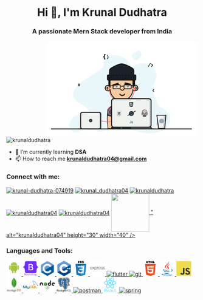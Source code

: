 <h1 align="center">Hi 👋, I'm Krunal Dudhatra</h1>
<h3 align="center">A passionate Mern Stack developer from India</h3>

<img
  align="right"
  alt="coding"
  width="400"
  src="https://raw.githubusercontent.com/kvssankar/kvssankar/main/programmer.gif"
/>

<p align="left">
  <img
    src="https://komarev.com/ghpvc/?username=krunaldudhatra&label=Profile%20views&color=0e75b6&style=flat"
    alt="krunaldudhatra"
  />
</p>

- 🌱 I’m currently learning **DSA**
  <br>
-  📫 How to reach me **krunaldudhatra04@gmail.com**

<h3 align="left">Connect with me:</h3>
<p align="left">
  <a href="https://linkedin.com/in/krunal-dudhatra-074919" target="blank"
    ><img
      align="center"
      src="https://raw.githubusercontent.com/rahuldkjain/github-profile-readme-generator/master/src/images/icons/Social/linked-in-alt.svg"
      alt="krunal-dudhatra-074919"
      height="30"
      width="40"
  /></a>
  <a href="https://instagram.com/krunal_dudhatra04" target="blank"
    ><img
      align="center"
      src="https://raw.githubusercontent.com/rahuldkjain/github-profile-readme-generator/master/src/images/icons/Social/instagram.svg"
      alt="krunal_dudhatra04"
      height="30"
      width="40"
  /></a>
  <a href="https://www.codechef.com/users/krunaldudhatra" target="blank"
    ><img
      align="center"
      src="https://cdn.jsdelivr.net/npm/simple-icons@3.1.0/icons/codechef.svg"
      alt="krunaldudhatra"
      height="30"
      width="40"
  /></a>
  <a href="https://codeforces.com/profile/krunaldudhatra04" target="blank"
    ><img
      align="center"
      src="https://raw.githubusercontent.com/rahuldkjain/github-profile-readme-generator/master/src/images/icons/Social/codeforces.svg"
      alt="krunaldudhatra04"
      height="30"
      width="40"
  /></a>
  <a href="https://www.leetcode.com/krunaldudhatra04" target="blank"
    ><img
      align="center"
      src="https://raw.githubusercontent.com/rahuldkjain/github-profile-readme-generator/master/src/images/icons/Social/leet-code.svg"
      alt="krunaldudhatra04"
      height="30"
      width="40"
  /></a>
    <a href="https://www.geeksforgeeks.org/user/krunalduda69r" target="blank"
    ><img
      align="center"
      src="https://raw.githubusercontent.com/rahuldkjain/github-profile-readme-generator/master/src/images/icons/Social/<svg xmlns="http://www.w3.org/2000/svg" x="0px" y="0px" width="100" height="100" viewBox="0 0 48 48">
<path fill="#43a047" d="M29.035,24C29.014,23.671,29,23.339,29,23c0-6.08,2.86-10,7-10c3.411,0,6.33,2.662,7,7l2,0l0.001-9	L43,11c0,0-0.533,1.506-1,1.16c-1.899-1.066-3.723-1.132-6.024-1.132C30.176,11.028,25,16.26,25,22.92	c0,0.364,0.021,0.723,0.049,1.08h-2.099C22.979,23.643,23,23.284,23,22.92c0-6.66-5.176-11.892-10.976-11.892	c-2.301,0-4.125,0.065-6.024,1.132C5.533,12.506,5,11,5,11l-2.001,0L3,20l2,0c0.67-4.338,3.589-7,7-7c4.14,0,7,3.92,7,10	c0,0.339-0.014,0.671-0.035,1H0v2h1.009c1.083,0,1.977,0.861,1.999,1.943C3.046,29.789,3.224,32.006,4,33c1.269,1.625,3,3,8,3	c5.022,0,9.92-4.527,11-10h2c1.08,5.473,5.978,10,11,10c5,0,6.731-1.375,8-3c0.776-0.994,0.954-3.211,0.992-5.057	C45.014,26.861,45.909,26,46.991,26H48v-2H29.035z M11.477,33.73C9.872,33.73,7.322,33.724,7,32	c-0.109-0.583-0.091-2.527-0.057-4.046C6.968,26.867,7.855,26,8.943,26H19C18.206,30.781,15.015,33.73,11.477,33.73z M41,32	c-0.322,1.724-2.872,1.73-4.477,1.73c-3.537,0-6.729-2.949-7.523-7.73h10.057c1.088,0,1.975,0.867,2,1.954	C41.091,29.473,41.109,31.417,41,32z"></path>
</svg>"
      alt="krunaldudhatra04"
      height="30"
      width="40"
  /></a>
</p>

<h3 align="left">Languages and Tools:</h3>
<p align="left">
  <a href="https://developer.android.com" target="_blank" rel="noreferrer">
    <img
      src="https://raw.githubusercontent.com/devicons/devicon/master/icons/android/android-original-wordmark.svg"
      alt="android"
      width="40"
      height="40"
    />
  </a>
  <a href="https://getbootstrap.com" target="_blank" rel="noreferrer">
    <img
      src="https://raw.githubusercontent.com/devicons/devicon/master/icons/bootstrap/bootstrap-plain-wordmark.svg"
      alt="bootstrap"
      width="40"
      height="40"
    />
  </a>
  <a href="https://www.cprogramming.com/" target="_blank" rel="noreferrer">
    <img
      src="https://raw.githubusercontent.com/devicons/devicon/master/icons/c/c-original.svg"
      alt="c"
      width="40"
      height="40"
    />
  </a>
  <a href="https://www.w3schools.com/cpp/" target="_blank" rel="noreferrer">
    <img
      src="https://raw.githubusercontent.com/devicons/devicon/master/icons/cplusplus/cplusplus-original.svg"
      alt="cplusplus"
      width="40"
      height="40"
    />
  </a>
  <a href="https://www.w3schools.com/css/" target="_blank" rel="noreferrer">
    <img
      src="https://raw.githubusercontent.com/devicons/devicon/master/icons/css3/css3-original-wordmark.svg"
      alt="css3"
      width="40"
      height="40"
    />
  </a>
  <a href="https://expressjs.com" target="_blank" rel="noreferrer">
    <img
      src="https://raw.githubusercontent.com/devicons/devicon/master/icons/express/express-original-wordmark.svg"
      alt="express"
      width="40"
      height="40"
    />
  </a>
  <a href="https://flutter.dev" target="_blank" rel="noreferrer">
    <img
      src="https://www.vectorlogo.zone/logos/flutterio/flutterio-icon.svg"
      alt="flutter"
      width="40"
      height="40"
    />
  </a>
  <a href="https://git-scm.com/" target="_blank" rel="noreferrer">
    <img
      src="https://www.vectorlogo.zone/logos/git-scm/git-scm-icon.svg"
      alt="git"
      width="40"
      height="40"
    />
  </a>
  <a href="https://www.w3.org/html/" target="_blank" rel="noreferrer">
    <img
      src="https://raw.githubusercontent.com/devicons/devicon/master/icons/html5/html5-original-wordmark.svg"
      alt="html5"
      width="40"
      height="40"
    />
  </a>
  <a href="https://www.java.com" target="_blank" rel="noreferrer">
    <img
      src="https://raw.githubusercontent.com/devicons/devicon/master/icons/java/java-original.svg"
      alt="java"
      width="40"
      height="40"
    />
  </a>
  <a
    href="https://developer.mozilla.org/en-US/docs/Web/JavaScript"
    target="_blank"
    rel="noreferrer"
  >
    <img
      src="https://raw.githubusercontent.com/devicons/devicon/master/icons/javascript/javascript-original.svg"
      alt="javascript"
      width="40"
      height="40"
    />
  </a>
  <a href="https://www.mongodb.com/" target="_blank" rel="noreferrer">
    <img
      src="https://raw.githubusercontent.com/devicons/devicon/master/icons/mongodb/mongodb-original-wordmark.svg"
      alt="mongodb"
      width="40"
      height="40"
    />
  </a>
  <a href="https://www.mysql.com/" target="_blank" rel="noreferrer">
    <img
      src="https://raw.githubusercontent.com/devicons/devicon/master/icons/mysql/mysql-original-wordmark.svg"
      alt="mysql"
      width="40"
      height="40"
    />
  </a>
  <a href="https://nodejs.org" target="_blank" rel="noreferrer">
    <img
      src="https://raw.githubusercontent.com/devicons/devicon/master/icons/nodejs/nodejs-original-wordmark.svg"
      alt="nodejs"
      width="40"
      height="40"
    />
  </a>
  <a href="https://www.postgresql.org" target="_blank" rel="noreferrer">
    <img
      src="https://raw.githubusercontent.com/devicons/devicon/master/icons/postgresql/postgresql-original-wordmark.svg"
      alt="postgresql"
      width="40"
      height="40"
    />
  </a>
  <a href="https://postman.com" target="_blank" rel="noreferrer">
    <img
      src="https://www.vectorlogo.zone/logos/getpostman/getpostman-icon.svg"
      alt="postman"
      width="40"
      height="40"
    />
  </a>
  <a href="https://reactjs.org/" target="_blank" rel="noreferrer">
    <img
      src="https://raw.githubusercontent.com/devicons/devicon/master/icons/react/react-original-wordmark.svg"
      alt="react"
      width="40"
      height="40"
    />
  </a>
  <a href="https://spring.io/" target="_blank" rel="noreferrer">
    <img
      src="https://www.vectorlogo.zone/logos/springio/springio-icon.svg"
      alt="spring"
      width="40"
      height="40"
    />
  </a>
</p>

